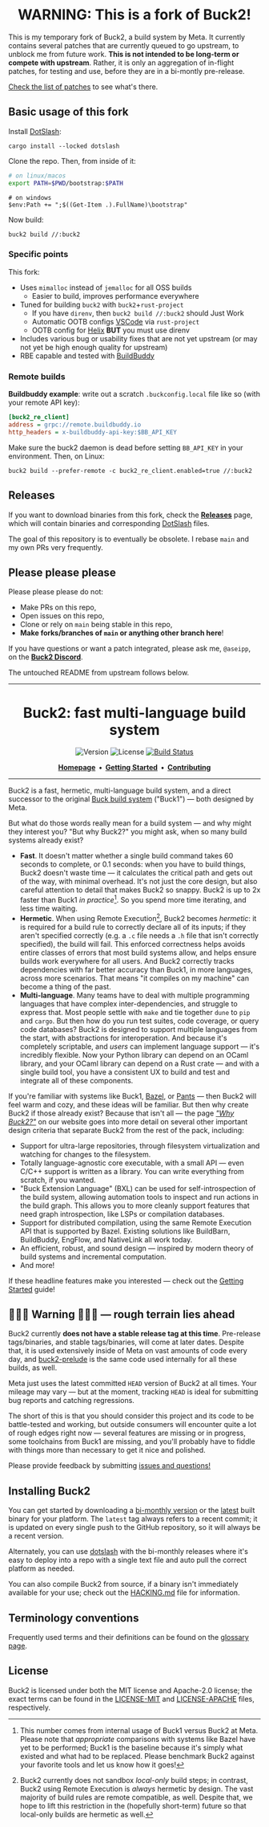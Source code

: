 <div class="title-block" style="text-align: center;" align="center">

# WARNING: This is a fork of Buck2!

</div>

This is my temporary fork of Buck2, a build system by Meta. It currently
contains several patches that are currently queued to go upstream, to unblock me
from future work. **This is not intended to be long-term or compete with
upstream**. Rather, it is only an aggregation of in-flight patches, for testing
and use, before they are in a bi-montly pre-release.

[Check the list of patches](https://github.com/facebook/buck2/compare/main...thoughtpolice:buck2:main)
to see what's there.

## Basic usage of this fork

Install [DotSlash](https://dotslash-cli.com):

```
cargo install --locked dotslash  
```

Clone the repo. Then, from inside of it:

```bash
# on linux/macos
export PATH=$PWD/bootstrap:$PATH
```

```pwsh
# on windows
$env:Path += ";$((Get-Item .).FullName)\bootstrap"
```

Now build:

```
buck2 build //:buck2
```

### Specific points

This fork:

- Uses `mimalloc` instead of `jemalloc` for all OSS builds
  - Easier to build, improves performance everywhere
- Tuned for building `buck2` with `buck2`+`rust-project`
  - If you have `direnv`, then `buck2 build //:buck2` should Just Work
  - Automatic OOTB configs [VSCode](https://code.visualstudio.com) via `rust-project`
  - OOTB config for [Helix](https://helix-editor.com/) **BUT** you must use direnv
- Includes various bug or usability fixes that are not yet upstream (or may not
  yet be high enough quality for upstream)
- RBE capable and tested with [BuildBuddy](https://buildbuddy.io)

### Remote builds

**Buildbuddy example**: write out a scratch `.buckconfig.local` file like so
(with your remote API key):

```ini
[buck2_re_client]
address = grpc://remote.buildbuddy.io
http_headers = x-buildbuddy-api-key:$BB_API_KEY
```

Make sure the buck2 daemon is dead before setting `BB_API_KEY` in your
environment. Then, on Linux:

```
buck2 build --prefer-remote -c buck2_re_client.enabled=true //:buck2
```

## Releases

If you want to download binaries from this fork, check the **[Releases]** page,
which will contain binaries and corresponding [DotSlash] files.

[Releases]: https://github.com/thoughtpolice/buck2/releases
[DotSlash]: https://dotslash-cli.com

The goal of this repository is to eventually be obsolete. I rebase `main` and my
own PRs very frequently.

## Please please please

Please please please do not:

- Make PRs on this repo,
- Open issues on this repo,
- Clone or rely on `main` being stable in this repo,
- **Make forks/branches of `main` or anything other branch here**!

If you have questions or want a patch integrated, please ask me, `@aseipp`, on
the **[Buck2 Discord](https://discord.com/invite/RdcZczTzb8)**.

The untouched README from upstream follows below.

---

<div class="title-block" style="text-align: center;" align="center">

# Buck2: fast multi-language build system

![Version] ![License] [![Build Status]][CI]

[Version]:
  https://img.shields.io/badge/release-unstable,%20"Developer%20Edition"-orange.svg
[License]:
  https://img.shields.io/badge/license-MIT%20OR%20Apache--2.0-blueviolet.svg
[Build Status]:
  https://github.com/facebook/buck2/actions/workflows/build-and-test.yml/badge.svg
[CI]: https://github.com/facebook/buck2/actions/workflows/build-and-test.yml

<strong>
  <a href="https://buck2.build">Homepage</a>&nbsp;&nbsp;&bull;&nbsp;&nbsp;<a href="https://buck2.build/docs/about/getting_started/">Getting Started</a>&nbsp;&nbsp;&bull;&nbsp;&nbsp;<a href="./CONTRIBUTING.md">Contributing</a>
</strong>

---

</div>

Buck2 is a fast, hermetic, multi-language build system, and a direct successor
to the original [Buck build system](https://buck.build) ("Buck1") &mdash; both
designed by Meta.

But what do those words really mean for a build system &mdash; and why might
they interest you? "But why Buck2?" you might ask, when so many build systems
already exist?

- **Fast**. It doesn't matter whether a single build command takes 60 seconds to
  complete, or 0.1 seconds: when you have to build things, Buck2 doesn't waste
  time &mdash; it calculates the critical path and gets out of the way, with
  minimal overhead. It's not just the core design, but also careful attention to
  detail that makes Buck2 so snappy. Buck2 is up to 2x faster than Buck1 _in
  practice_[^perf-note]. So you spend more time iterating, and less time
  waiting.
- **Hermetic**. When using Remote Execution[^hermetic-re-only], Buck2 becomes
  _hermetic_: it is required for a build rule to correctly declare all of its
  inputs; if they aren't specified correctly (e.g. a `.c` file needs a `.h` file
  that isn't correctly specified), the build will fail. This enforced
  correctness helps avoids entire classes of errors that most build systems
  allow, and helps ensure builds work everywhere for all users. And Buck2
  correctly tracks dependencies with far better accuracy than Buck1, in more
  languages, across more scenarios. That means "it compiles on my machine" can
  become a thing of the past.
- **Multi-language**. Many teams have to deal with multiple programming
  languages that have complex inter-dependencies, and struggle to express that.
  Most people settle with `make` and tie together `dune` to `pip` and `cargo`.
  But then how do you run test suites, code coverage, or query code databases?
  Buck2 is designed to support multiple languages from the start, with
  abstractions for interoperation. And because it's completely scriptable, and
  _users_ can implement language support &mdash; it's incredibly flexible. Now
  your Python library can depend on an OCaml library, and your OCaml library can
  depend on a Rust crate &mdash; and with a single build tool, you have a
  consistent UX to build and test and integrate all of these components.

[^perf-note]:
    This number comes from internal usage of Buck1 versus Buck2 at Meta. Please
    note that _appropriate_ comparisons with systems like Bazel have yet to be
    performed; Buck1 is the baseline because it's simply what existed and what
    had to be replaced. Please benchmark Buck2 against your favorite tools and
    let us know how it goes!

[^hermetic-re-only]:
    Buck2 currently does not sandbox _local-only_ build steps; in contrast,
    Buck2 using Remote Execution is _always_ hermetic by design. The vast
    majority of build rules are remote compatible, as well. Despite that, we
    hope to lift this restriction in the (hopefully short-term) future so that
    local-only builds are hermetic as well.

If you're familiar with systems like Buck1, [Bazel](https://bazel.build/), or
[Pants](https://www.pantsbuild.org/) &mdash; then Buck2 will feel warm and cozy,
and these ideas will be familiar. But then why create Buck2 if those already
exist? Because that isn't all &mdash; the page
_["Why Buck2?"](https://buck2.build/docs/about/why/)_ on our website goes into
more detail on several other important design criteria that separate Buck2 from
the rest of the pack, including:

- Support for ultra-large repositories, through filesystem virtualization and
  watching for changes to the filesystem.
- Totally language-agnostic core executable, with a small API &mdash; even C/C++
  support is written as a library. You can write everything from scratch, if you
  wanted.
- "Buck Extension Language" (BXL) can be used for self-introspection of the
  build system, allowing automation tools to inspect and run actions in the
  build graph. This allows you to more cleanly support features that need graph
  introspection, like LSPs or compilation databases.
- Support for distributed compilation, using the same Remote Execution API that
  is supported by Bazel. Existing solutions like BuildBarn, BuildBuddy, EngFlow,
  and NativeLink all work today.
- An efficient, robust, and sound design &mdash; inspired by modern theory of
  build systems and incremental computation.
- And more!

If these headline features make you interested &mdash; check out the
[Getting Started](https://buck2.build/docs/getting_started/) guide!

## 🚧🚧🚧 **Warning** 🚧🚧🚧 &mdash; rough terrain lies ahead

Buck2 currently **does not have a stable release tag at this time**. Pre-release
tags/binaries, and stable tags/binaries, will come at later dates. Despite that,
it is used extensively inside of Meta on vast amounts of code every day, and
[buck2-prelude](/prelude/) is the same code used internally for all these
builds, as well.

Meta just uses the latest committed `HEAD` version of Buck2 at all times. Your
mileage may vary &mdash; but at the moment, tracking `HEAD` is ideal for
submitting bug reports and catching regressions.

The short of this is that you should consider this project and its code to be
battle-tested and working, but outside consumers will encounter quite a lot of
rough edges right now &mdash; several features are missing or in progress, some
toolchains from Buck1 are missing, and you'll probably have to fiddle with
things more than necessary to get it nice and polished.

Please provide feedback by submitting
[issues and questions!](https://github.com/facebook/buck2/issues)

## Installing Buck2

You can get started by downloading a
[bi-monthly version](https://github.com/facebook/buck2/tags) or the
[latest](https://github.com/facebook/buck2/releases/tag/latest) built binary for
your platform. The `latest` tag always refers to a recent commit; it is updated
on every single push to the GitHub repository, so it will always be a recent
version.

Alternately, you can use [dotslash](https://dotslash-cli.com/) with the
bi-monthly releases where it's easy to deploy into a repo with a single text
file and auto pull the correct platform as needed.

You can also compile Buck2 from source, if a binary isn't immediately available
for your use; check out the [HACKING.md](./HACKING.md) file for information.

## Terminology conventions

Frequently used terms and their definitions can be found on the
[glossary page](https://buck2.build/docs/concepts/glossary/).

## License

Buck2 is licensed under both the MIT license and Apache-2.0 license; the exact
terms can be found in the [LICENSE-MIT](LICENSE-MIT) and
[LICENSE-APACHE](LICENSE-APACHE) files, respectively.

